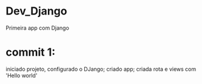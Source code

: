 # Dev_Django
Primeira app com Django
# commit 1:
iniciado projeto, configurado o DJango;
criado app;
criada rota e views com 'Hello world'
